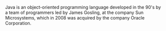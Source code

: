 Java is an object-oriented programming language developed in the 90's by a team of programmers led by James Gosling, at the company Sun Microsystems, which in 2008 was acquired by the company Oracle Corporation.